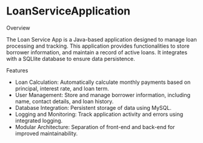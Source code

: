 # LoanServiceApplication

Overview

The Loan Service App is a Java-based application designed to manage loan processing and tracking. This application provides functionalities to store borrower information, and maintain a record of active loans. It integrates with a SQLlite database to ensure data persistence.

Features

* Loan Calculation: Automatically calculate monthly payments based on principal, interest rate, and loan term.
* User Management: Store and manage borrower information, including name, contact details, and loan history.
* Database Integration: Persistent storage of data using MySQL.
* Logging and Monitoring: Track application activity and errors using integrated logging.
* Modular Architecture: Separation of front-end and back-end for improved maintainability.


